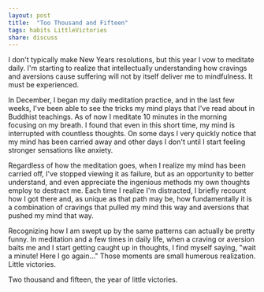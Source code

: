```yaml
---
layout: post
title:  "Too Thousand and Fifteen"
tags: habits LittleVictories
share: discuss 
---
```


I don't typically make New Years resolutions, but this year I vow to meditate daily. I'm starting to realize that intellectually understanding how cravings and aversions cause suffering will not by itself deliver me to mindfulness. It must be experienced.

In December, I began my daily meditation practice, and in the last few weeks, I've been able to see the tricks my mind plays that I've read about in Buddhist teachings. As of now I meditate 10 minutes in the morning focusing on my breath. I found that even in this short time, my mind is interrupted with countless thoughts. On some days I very quickly notice that my mind has been carried away and other days I don't until I start feeling stronger sensations like anxiety. 

Regardless of how the meditation goes, when I realize my mind has been carried off, I've stopped viewing it as failure, but as an opportunity to better understand, and even appreciate the ingenious methods my own thoughts employ to destract me. Each time I realize I'm distracted, I briefly recount how I got there and, as unique as that path may be, how fundamentally it is a combination of cravings that pulled my mind this way and aversions that pushed my mind that way.

Recognizing how I am swept up by the same patterns can actually be pretty funny. In meditation and a few times in daily life, when a craving or aversion baits me and I start getting caught up in thoughts, I find myself saying, "wait a minute! Here I go again..." Those moments are small humerous realization. Little victories.

Two thousand and fifteen, the year of little victories.
